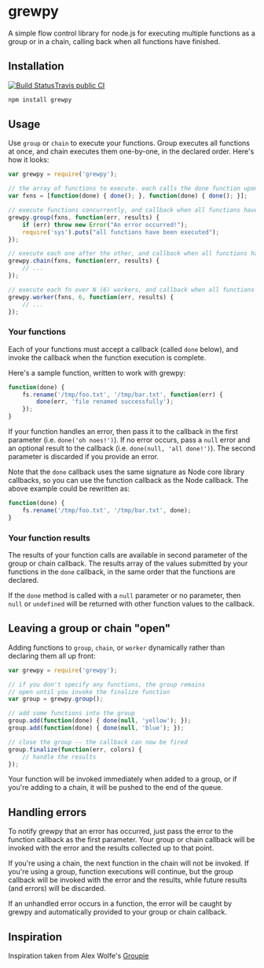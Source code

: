 # grewpy

A simple flow control library for node.js for executing multiple functions as a group or in a chain,
calling back when all functions have finished.


## Installation

[![Build Status](https://secure.travis-ci.org/schloerke/grewpy.png)](http://travis-ci.org/schloerke/grewpy)[Travis public CI](http://travis-ci.org/schloerke/grewpy)

```bash
npm install grewpy
```

## Usage

Use `group` or `chain` to execute your functions. Group executes all functions at once,
and chain executes them one-by-one, in the declared order. Here's how it looks:

```javascript
var grewpy = require('grewpy');

// the array of functions to execute. each calls the done function upon completion
var fxns = [function(done) { done(); }, function(done) { done(); }];

// execute functions concurrently, and callback when all functions have been called
grewpy.group(fxns, function(err, results) {
	if (err) throw new Error("An error occurred!");
	require('sys').puts("all functions have been executed");
});

// execute each one after the other, and callback when all functions have been called
grewpy.chain(fxns, function(err, results) {
	// ...
});

// execute each fn over N (6) workers, and callback when all functions have been called
grewpy.worker(fxns, 6, function(err, results) {
	// ...
});

```

### Your functions

Each of your functions must accept a callback (called `done` below), and invoke the callback
when the function execution is complete.

Here's a sample function, written to work with grewpy:

```javascript
function(done) {
	fs.rename('/tmp/foo.txt', '/tmp/bar.txt', function(err) {
		done(err, 'file renamed successfully');
	});
}
```

If your function handles an error, then pass it to the callback in the first
parameter (i.e. `done('oh noes!')`).  If no error occurs, pass a `null` error and an optional
result to the callback (i.e. `done(null, 'all done!')`). The second parameter is discarded
if you provide an error.

Note that the `done` callback uses the same signature as Node core library callbacks, so you can
use the function callback as the Node callback. The above example could be rewritten as:

```javascript
function(done) {
	fs.rename('/tmp/foo.txt', '/tmp/bar.txt', done);
}
```

### Your function results

The results of your function calls are available in second parameter of the group or chain
callback. The results array of the values submitted by your functions in the `done`
callback, in the same order that the functions are declared.

If the `done` method is called with a `null` parameter or no parameter, then `null` or
`undefined` will be returned with other function values to the callback.


## Leaving a group or chain "open"

Adding functions to `group`, `chain`, or `worker` dynamically rather than declaring them all
up front:

```javascript
var grewpy = require('grewpy');

// if you don't specify any functions, the group remains
// open until you invoke the finalize function
var group = grewpy.group();

// add some functions into the group
group.add(function(done) { done(null, 'yellow'); });
group.add(function(done) { done(null, 'blue'); });

// close the group -- the callback can now be fired
group.finalize(function(err, colors) {
	// handle the results
});
```

Your function will be invoked immediately when added to a group, or if you're adding to a chain,
it will be pushed to the end of the queue.


## Handling errors

To notify grewpy that an error has occurred, just pass the error to the function callback as
the first parameter. Your group or chain callback will be invoked with the error and the results
collected up to that point.

If you're using a chain, the next function in the chain will not be invoked. If you're using a group,
function executions will continue, but the group callback will be invoked with the error and the results,
while future results (and errors) will be discarded.

If an unhandled error occurs in a function, the error will be caught by grewpy and automatically
provided to your group or chain callback.


## Inspiration

Inspiration taken from Alex Wolfe's [Groupie](http://github.com/alexkwolfe/groupie)
